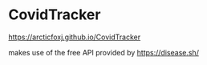 # CovidTracker

https://arcticfoxj.github.io/CovidTracker

makes use of the free API provided by https://disease.sh/
